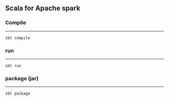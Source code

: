 ## Scala for Apache spark

### Compile
---
```
sbt compile
```

### run
---
```
sbt run
```
### package (jar)
---
```
sbt package
```